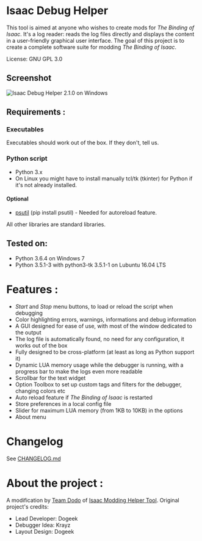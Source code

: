 # Isaac Debug Helper

This tool is aimed at anyone who wishes to create mods for *The Binding of Isaac*. It's a log reader: reads the log files directly and displays the content in a user-friendly graphical user interface. 
The goal of this project is to create a complete software suite for modding *The Binding of Isaac*.


License: GNU GPL 3.0

## Screenshot
![Isaac Debug Helper 2.1.0 on Windows][pic]

[pic]: https://github.com/teamdodo/isaac-debug-helper/blob/master/pics/Isaac_Debug_Helper_2.1.0_720x480.jpg "Isaac Debug Helper 2.1.0 on Windows"


## Requirements :

### Executables
Executables should work out of the box. If they don't, tell us.

### Python script
 - Python 3.x 
 - On Linux you might have to install manually tcl/tk (tkinter) for Python if it's not already installed.
 
#### Optional

 - [psutil] (pip install psutil) - Needed for autoreload feature.

 All other libraries are standard libraries.

## Tested on:
* Python 3.6.4 on Windows 7
* Python 3.5.1-3 with python3-tk 3.5.1-1 on Lubuntu 16.04 LTS

# Features :

 - *Start* and *Stop* menu buttons, to load or reload the script when debugging
 - Color highlighting errors, warnings, informations and debug information
 - A GUI designed for ease of use, with most of the window dedicated to the output
 - The log file is automatically found, no need for any configuration, it works out of the box
 - Fully designed to be cross-platform (at least as long as Python support it)
 - Dynamic LUA memory usage while the debugger is running, with a progress bar to make the logs even more readable
 - Scrollbar for the text widget
 - Option Toolbox to set up custom tags and filters for the debugger, changing colors etc
 - Auto reload feature if *The Binding of Isaac* is restarted
 - Store preferences in a local config file
 - Slider for maximum LUA memory (from 1KB to 10KB) in the options
 - About menu

# Changelog
See [CHANGELOG.md]
# About the project :

A modification by [Team Dodo] of [Isaac Modding Helper Tool]. Original project's credits:
 - Lead Developer: Dogeek
 - Debugger Idea: Krayz
 - Layout Design: Dogeek

[CHANGELOG.md]: /CHANGELOG.md
[Isaac Modding Helper Tool]: https://github.com/Dogeek/isaac-debug-helper
[psutil]: https://github.com/giampaolo/psutil
[Team Dodo]: https://github.com/teamdodo/
